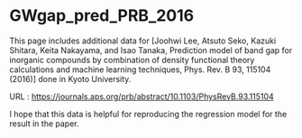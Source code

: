# GWgap_pred_PRB_2016

This page includes additional data for [Joohwi Lee, Atsuto Seko, Kazuki Shitara, Keita Nakayama, and Isao Tanaka, Prediction model of band gap for inorganic compounds by combination of density functional theory calculations and machine learning techniques, Phys. Rev. B 93, 115104 (2016)] done in Kyoto University.

URL : https://journals.aps.org/prb/abstract/10.1103/PhysRevB.93.115104

I hope that this data is helpful for reproducing the regression model for the result in the paper. 
